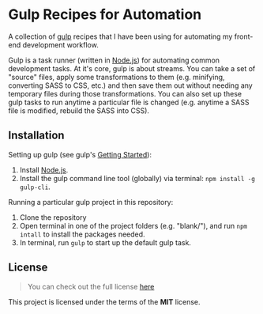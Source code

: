 # Gulp Recipes for Automation

A collection of [gulp](http://gulpjs.com/) recipes that I have been using for automating my front-end development workflow.  

Gulp is a task runner (written in [Node.js](https://nodejs.org/en/)) for automating common development tasks.  At it's core, gulp is about streams.  You can take a set of "source" files, apply some transformations to them (e.g. minifying, converting SASS to CSS, etc.) and then save them out without needing any temporary files during those transformations.  You can also set up these gulp tasks to run anytime a particular file is changed (e.g. anytime a SASS file is modified, rebuild the SASS into CSS).

## Installation

Setting up gulp (see gulp's [Getting Started](https://github.com/gulpjs/gulp/blob/master/docs/getting-started.md)):

1. Install [Node.js](https://nodejs.org/en/).
2. Install the gulp command line tool (globally) via terminal: `npm install -g gulp-cli`.

Running a particular gulp project in this repository:

1. Clone the repository
2. Open terminal in one of the project folders (e.g. "blank/"), and run `npm intall` to install the packages needed.
3. In terminal, run `gulp` to start up the default gulp task.

## License
>You can check out the full license [here](https://github.com/mikewesthad/emojify/blob/master/license.md)

This project is licensed under the terms of the **MIT** license.
